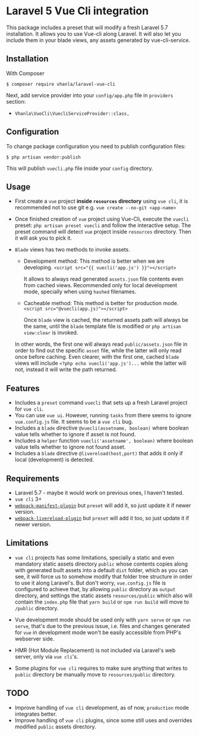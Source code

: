 # Laravel 5 Vue Cli integration

This package includes a preset that will modify a fresh Laravel 5.7 installation.
It allows you to use Vue-cli along Laravel.
It will also let you include them in your blade views, any assets generated by vue-cli-service.

## Installation

With Composer

`$ composer require vhanla/laravel-vue-cli`

Next, add service provider into your `config/app.php` file in `providers` section:

+ `Vhanla\VueCli\VuecliServiceProvider::class,`

## Configuration

To change package configuration you need to publish configuration files:

`$ php artisan vendor:publish`

This will publish `vuecli.php` file inside your `config` directory. 

## Usage

+ First create a `vue` project **inside `resources` directory** using `vue cli`,
it is recommended not to use git e.g. `vue create --no-git <app-name>`
+ Once finished creation of `vue` project using Vue-Cli, execute the `vuecli` preset:
`php artisan preset vuecli` and follow the interactive setup. The preset command will detect `vue` project inside `resources` directory. 
Then it will ask you to pick it.

+ `Blade` views has two methods to invoke assets.
  + Development method: This method is better when we are developing. 
    `<script src="{{ vuecli('app.js') }}"></script>`
    
    It allows to always read generated `assets.json` file contents even from cached views.
    Recommended only for local development mode, specially when using `hashed` filenames.
    
  + Cacheable method: This method is better for production mode.
    `<script src="@vuecli(app.js)"></script>`
    
    Once `blade` view is cached, the returned assets path will always be the same, until
    the `blade` template file is modified or `php artisan view:clear` is invoked.
  
  In other words, the first one will always read `public/assets.json` file in order to find out the
  specific `asset` file, while the latter will only read once before caching. 
  Even clearer, with the first one, cached `blade` views will include `<?php echo vuecli('app.js')...`
  while the latter will not, instead it will write the path returned.

## Features

+ Includes a `preset` command `vuecli` that sets up a fresh Laravel project for `vue cli`.
+ You can use `vue ui`. However, running `tasks` from there seems to ignore `vue.config.js` file. It seems to be a `vue cli` bug.
+ Includes a `blade` directive `@vuecli(assetname, boolean)` where boolean value tells whether to ignore
if asset is not found.
+ Includes a `helper` function `vuecli('assetname', boolean)` where boolean value tells whether to ignore
not found asset.
+ Includes a `blade` directive `@livereload(host,port)` that adds it only if local (development) is detected.

## Requirements

+ Laravel 5.7 - maybe it would work on previous ones, I haven't tested.
+ `vue cli` 3+ 
+ [`webpack-manifest-plugin`](https://github.com/danethurber/webpack-manifest-plugin) but `preset` will add it, so just update it if newer version.
+ [`webpack-livereload-plugin`](https://github.com/statianzo/webpack-livereload-plugin) but `preset` will add it too, so just update it if newer version.

## Limitations

+ `vue cli` projects has some limitations, specially a static and even mandatory static assets directory `public`
 whose contents copies along with generated built assets into a default `dist` folder,
which as you can see, it will force us to somehow modify that folder tree structure in order
to use it along Laravel's. But don't worry, `vue.config.js` file is configured to achieve that,
by allowing `public` directory as `output` directory, and settings the static assets `resources/public`
which also will contain the `index.php` file that `yarn build` or `npm run build` will move to `/public`
directory.

+ Vue development mode should be used only with `yarn serve` or `npm run serve`, that's due to
the previous issue, i.e. files and changes generated for `vue` in development mode won't be easily
accessible from PHP's webserver side.

+ HMR (Hot Module Replacement) is not included via Laravel's web server, only via `vue cli`'s.
+ Some plugins for `vue cli` requires to make sure anything that writes to `public` directory be manually
move to `resources/public` directory.

## TODO

+ Improve handling of `vue cli` development, as of now, `production` mode integrates better.
+ Improve handling of `vue cli` plugins, since some still uses and overrides modified `public` assets directory.